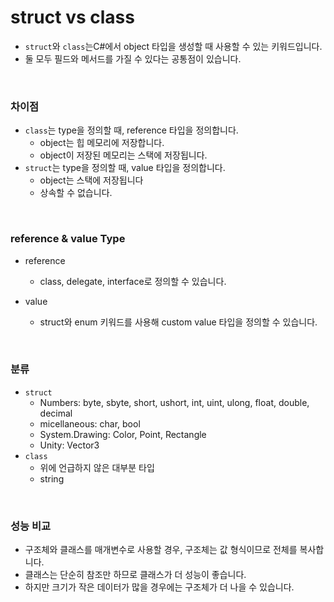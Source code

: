 # struct vs class

* `struct`와 `class`는C#에서 object 타입을 생성할 때 사용할 수 있는 키워드입니다.
* 둘 모두 필드와 메서드를 가질 수 있다는 공통점이 있습니다.

<br>

### 차이점

* `class`는 type을 정의할 때, reference 타입을 정의합니다.
  * object는 힙 메모리에 저장합니다.
  * object이 저장된 메모리는 스택에 저장됩니다.
* `struct`는 type을 정의할 때, value 타입을 정의합니다.
  * object는 스택에 저장됩니다
  * 상속할 수 없습니다.

<br>

### reference & value Type

* reference
  * class, delegate, interface로 정의할 수 있습니다.

* value

  * struct와 enum 키워드를 사용해 custom value 타입을 정의할 수 있습니다.

<br>

### 분류

* `struct`
  * Numbers: byte, sbyte, short, ushort, int, uint, ulong, float, double, decimal
  * micellaneous: char, bool
  * System.Drawing: Color, Point, Rectangle
  * Unity: Vector3
* `class`
  * 위에 언급하지 않은 대부분 타입
  * string

<br>

### 성능 비교

* 구조체와 클래스를 매개변수로 사용할 경우, 구조체는 값 형식이므로 전체를 복사합니다.
* 클래스는 단순히 참조만 하므로 클래스가 더 성능이 좋습니다.
* 하지만 크기가 작은 데이터가 많을 경우에는 구조체가 더 나을 수 있습니다.

